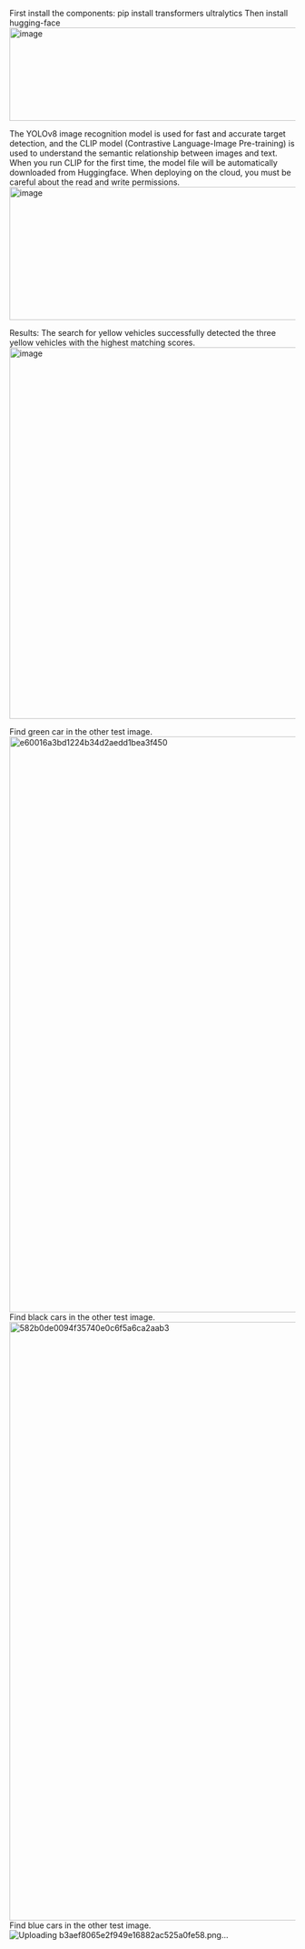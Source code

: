 First install the components: pip install transformers ultralytics
Then install hugging-face
<img width="940" height="164" alt="image" src="https://github.com/user-attachments/assets/227d3be9-3155-461b-ac73-c05b61194ca0" />

The YOLOv8 image recognition model is used for fast and accurate target detection, and the CLIP model (Contrastive Language-Image Pre-training) is used to understand the semantic relationship between images and text.
When you run CLIP for the first time, the model file will be automatically downloaded from Huggingface. When deploying on the cloud, you must be careful about the read and write permissions.
<img width="940" height="234" alt="image" src="https://github.com/user-attachments/assets/c1085665-83ca-4921-8436-47abc4998868" />

Results: The search for yellow vehicles successfully detected the three yellow vehicles with the highest matching scores.
<img width="940" height="653" alt="image" src="https://github.com/user-attachments/assets/1c66e060-e8f3-4077-91df-ff578fe5bf55" />

Find green car in the other test image.   
<img width="1834" height="1012" alt="e60016a3bd1224b34d2aedd1bea3f450" src="https://github.com/user-attachments/assets/7ef34fd6-6e2c-4480-9b3b-eeed81155690" />
Find black cars in the other test image.   
<img width="1816" height="1052" alt="582b0de0094f35740e0c6f5a6ca2aab3" src="https://github.com/user-attachments/assets/02be36d0-b6ad-44c4-8807-1c32570f9cec" />
Find blue cars in the other test image.  
![Uploading b3aef8065e2f949e16882ac525a0fe58.png…]()
